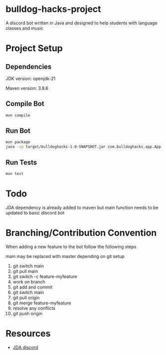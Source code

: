 # bulldog-hacks-project

A discord bot written in Java and designed to help students with language classes and music

# Project Setup

## Dependencies

JDK version: openjdk-21

Maven version: 3.8.6

## Compile Bot

```sh
mvn compile
```

## Run Bot

```sh
mvn package
java -cp target/bulldoghacks-1.0-SNAPSHOT.jar com.bulldoghacks.app.App
```

## Run Tests

```sh
mvn test
```

# Todo

JDA dependency is already added to maven but main function needs to be updated to basic discord bot

# Branching/Contribution Convention

When adding a new feature to the bot follow the following steps

main may be replaced with master depending on git setup

1. git switch main
2. git pull main
3. git switch -c feature-myfeature
4. work on branch
5. git add and commit
6. git switch main
7. git pull origin
8. git merge feature-myfeature
9. resolve any conflicts
10. git push origin

# Resources

- [JDA discord](https://github.com/discord-jda/JDA)

